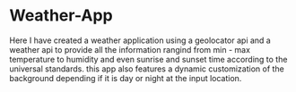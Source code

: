 # Weather-App
Here I have created a weather application using a geolocator api and a weather api to provide all the information rangind from min - max temperature to humidity and even sunrise and sunset time according to the universal standards. this app also features a dynamic customization of the background depending if it is day or night at the input location.
